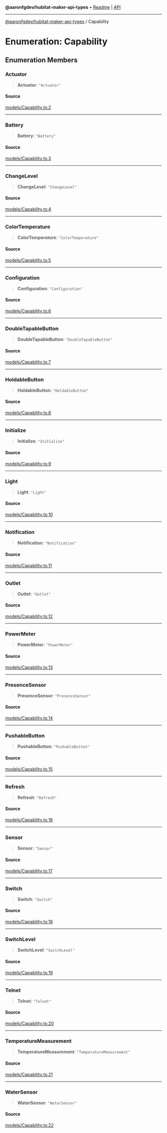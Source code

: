 **@aaronfgdev/hubitat-maker-api-types** • [Readme](../README.md) \| [API](../globals.md)

***

[@aaronfgdev/hubitat-maker-api-types](../README.md) / Capability

# Enumeration: Capability

## Enumeration Members

### Actuator

> **Actuator**: `"Actuator"`

#### Source

[models/Capability.ts:2](https://github.com/aaronfg/hubitat-maker-api-types/blob/1509cff/src/models/Capability.ts#L2)

***

### Battery

> **Battery**: `"Battery"`

#### Source

[models/Capability.ts:3](https://github.com/aaronfg/hubitat-maker-api-types/blob/1509cff/src/models/Capability.ts#L3)

***

### ChangeLevel

> **ChangeLevel**: `"ChangeLevel"`

#### Source

[models/Capability.ts:4](https://github.com/aaronfg/hubitat-maker-api-types/blob/1509cff/src/models/Capability.ts#L4)

***

### ColorTemperature

> **ColorTemperature**: `"ColorTemperature"`

#### Source

[models/Capability.ts:5](https://github.com/aaronfg/hubitat-maker-api-types/blob/1509cff/src/models/Capability.ts#L5)

***

### Configuration

> **Configuration**: `"Configuration"`

#### Source

[models/Capability.ts:6](https://github.com/aaronfg/hubitat-maker-api-types/blob/1509cff/src/models/Capability.ts#L6)

***

### DoubleTapableButton

> **DoubleTapableButton**: `"DoubleTapableButton"`

#### Source

[models/Capability.ts:7](https://github.com/aaronfg/hubitat-maker-api-types/blob/1509cff/src/models/Capability.ts#L7)

***

### HoldableButton

> **HoldableButton**: `"HoldableButton"`

#### Source

[models/Capability.ts:8](https://github.com/aaronfg/hubitat-maker-api-types/blob/1509cff/src/models/Capability.ts#L8)

***

### Initialize

> **Initialize**: `"Initialize"`

#### Source

[models/Capability.ts:9](https://github.com/aaronfg/hubitat-maker-api-types/blob/1509cff/src/models/Capability.ts#L9)

***

### Light

> **Light**: `"Light"`

#### Source

[models/Capability.ts:10](https://github.com/aaronfg/hubitat-maker-api-types/blob/1509cff/src/models/Capability.ts#L10)

***

### Notification

> **Notification**: `"Notification"`

#### Source

[models/Capability.ts:11](https://github.com/aaronfg/hubitat-maker-api-types/blob/1509cff/src/models/Capability.ts#L11)

***

### Outlet

> **Outlet**: `"Outlet"`

#### Source

[models/Capability.ts:12](https://github.com/aaronfg/hubitat-maker-api-types/blob/1509cff/src/models/Capability.ts#L12)

***

### PowerMeter

> **PowerMeter**: `"PowerMeter"`

#### Source

[models/Capability.ts:13](https://github.com/aaronfg/hubitat-maker-api-types/blob/1509cff/src/models/Capability.ts#L13)

***

### PresenceSensor

> **PresenceSensor**: `"PresenceSensor"`

#### Source

[models/Capability.ts:14](https://github.com/aaronfg/hubitat-maker-api-types/blob/1509cff/src/models/Capability.ts#L14)

***

### PushableButton

> **PushableButton**: `"PushableButton"`

#### Source

[models/Capability.ts:15](https://github.com/aaronfg/hubitat-maker-api-types/blob/1509cff/src/models/Capability.ts#L15)

***

### Refresh

> **Refresh**: `"Refresh"`

#### Source

[models/Capability.ts:16](https://github.com/aaronfg/hubitat-maker-api-types/blob/1509cff/src/models/Capability.ts#L16)

***

### Sensor

> **Sensor**: `"Sensor"`

#### Source

[models/Capability.ts:17](https://github.com/aaronfg/hubitat-maker-api-types/blob/1509cff/src/models/Capability.ts#L17)

***

### Switch

> **Switch**: `"Switch"`

#### Source

[models/Capability.ts:18](https://github.com/aaronfg/hubitat-maker-api-types/blob/1509cff/src/models/Capability.ts#L18)

***

### SwitchLevel

> **SwitchLevel**: `"SwitchLevel"`

#### Source

[models/Capability.ts:19](https://github.com/aaronfg/hubitat-maker-api-types/blob/1509cff/src/models/Capability.ts#L19)

***

### Telnet

> **Telnet**: `"Telnet"`

#### Source

[models/Capability.ts:20](https://github.com/aaronfg/hubitat-maker-api-types/blob/1509cff/src/models/Capability.ts#L20)

***

### TemperatureMeasurement

> **TemperatureMeasurement**: `"TemperatureMeasurement"`

#### Source

[models/Capability.ts:21](https://github.com/aaronfg/hubitat-maker-api-types/blob/1509cff/src/models/Capability.ts#L21)

***

### WaterSensor

> **WaterSensor**: `"WaterSensor"`

#### Source

[models/Capability.ts:22](https://github.com/aaronfg/hubitat-maker-api-types/blob/1509cff/src/models/Capability.ts#L22)
